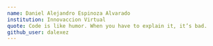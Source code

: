```yaml
---
name: Daniel Alejandro Espinoza Alvarado
institution: Innovaccion Virtual
quote: Code is like humor. When you have to explain it, it’s bad.
github_user: dalexez
---
```

